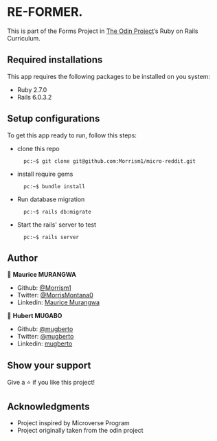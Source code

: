 # RE-FORMER.

This is part of the Forms Project in [The Odin Project](https://www.theodinproject.com/courses/ruby-on-rails/lessons/forms)’s Ruby on Rails Curriculum.

## Required installations
This app requires the following packages to be installed on you system:

* Ruby 2.7.0
* Rails 6.0.3.2

## Setup configurations

To get this app ready to run, follow this steps:

* clone this repo

        pc:~$ git clone git@github.com:Morrism1/micro-reddit.git

* install require gems

        pc:~$ bundle install

* Run database migration

        pc:~$ rails db:migrate

* Start the rails' server to test

        pc:~$ rails server

## Author

👤 **Maurice MURANGWA**

- Github: [@Morrism1](https://github.com/Morrism1) 
- Twitter: [@MorrisMontana0](https://twitter.com/MurangwaMorris) 
- Linkedin: [Maurice Murangwa](https://www.linkedin.com/in/mauricemurangwa/)  


👤 **Hubert MUGABO**

- Github: [@mugberto](https://github.com/mugberto)
- Twitter: [@mugberto](https://twitter.com/mugberto)
- Linkedin: [mugberto](https://www.linkedin.com/in/hubert-mugabo-23144b6a/)

## Show your support

Give a ⭐️ if you like this project!

## Acknowledgments

- Project inspired by Microverse Program
- Project originally taken from the odin project
